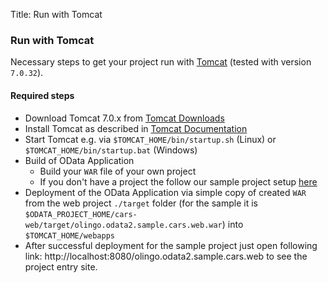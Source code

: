 Title: Run with Tomcat

### Run with Tomcat
Necessary steps to get your project run with [Tomcat](https://tomcat.apache.org/index.html) (tested with version `7.0.32`).

#### Required steps
  * Download Tomcat 7.0.x from [Tomcat Downloads](https://tomcat.apache.org/download-70.cgi)
  * Install Tomcat as described in [Tomcat Documentation](https://tomcat.apache.org/tomcat-7.0-doc/setup.html)
  * Start Tomcat e.g. via `$TOMCAT_HOME/bin/startup.sh` (Linux) or `$TOMCAT_HOME/bin/startup.bat` (Windows)
  * Build of OData Application
    * Build your `WAR` file of your own project
    * If you don't have a project the follow our sample project setup [here](/doc/odata2/sample-setup.html)
  * Deployment of the OData Application via simple copy of created `WAR` from the web project `./target` folder (for the sample it is `$ODATA_PROJECT_HOME/cars-web/target/olingo.odata2.sample.cars.web.war`) into `$TOMCAT_HOME/webapps`
  * After successful deployment for the sample project just open following link: http://localhost:8080/olingo.odata2.sample.cars.web to see the project entry site.

